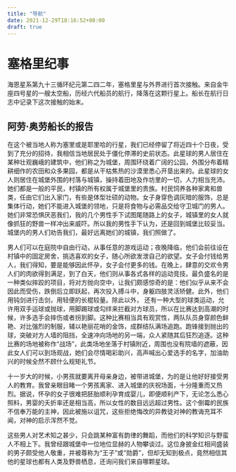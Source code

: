 ```yaml
---
title: "导航"
date: 2021-12-29T18:16:52+08:00
draft: true
---
```


# 塞格里纪事

海恩星系第九十三循环纪元第二四二年，塞格里星与外界进行首次接触。来自金牛座四号星的一艘太空船，历经六代船员的航行，降落在这颗行星上。船长在航行日志中记录下这次接触的始末。

## 阿劳·奥劳船长的报告

在这个被当地人称为塞里或是耶里哈的行星，我们已经停留了将近四十个日夜，受到了充分的招待，我相信当地居民处于僵化停滞的史前状态。此星球的男人居住在某种壮观巍峨的建筑中，他们称之为城堡，周围环绕着广阔的公园，外围分布着精耕细作的农田和众多果园，都是从干枯焦热的沙漠里悉心开垦出来的。此星球的女人则居住在城堡外围的村落与城镇，操持着田地及作坊里的一切，人力相当充沛。她们都是一般的平民，村镇的所有权属于城堡里的贵族。村民饲养各种家禽和兽类，任由它们出入家门，有些是体型壮硕的动物。女子身穿色调灰暗的服饰，总是集体行动，她们不能进入城堡的领地，只是将食物与必需品交给守卫城门的男人。她们非常恐惧厌恶我们，我的几个男性手下试图尾随路上的女子，城镇里的女人就像抓狂的野兽一样冲出来威吓。所以我的男性手下认为，还是回到城堡比较妥当。城堡内的男人们劝告我们，最好远离她们的城镇，我们照做了。

男人们可以在庭院中自由行动，从事任意的游戏运动；夜晚降临，他们会前往设在村镇中的固定房舍，挑选喜欢的女子，随心所欲发泄自己的欲望。女子会付钱给男人，我们得知，要是能够因此怀孕，女子会付更多的钱。在晚上，肆意的交欢令男人们的肉欲得到满足，到了白天，他们则从事各式各样的运动竞技。最负盛名的是一种类似摔跤的项目，将对方抛向空中，让我们颇感惊奇的是：他们似乎从来不会因此而受伤，跌倒后立即跃起，再次投入搏斗中，身躯四肢灵活矫健。此外，他们用钝剑进行击剑，用轻便的长棍较量。除此以外， 还有一种大型的球类运动，允许用双手运球或抛球，用脚踢球或勾绊来拦截对方球员，所以在比赛达到高潮的时候，许多选手会摔伤或者拐到脚。这种比赛相当具有观赏性，两队队员身穿颜色鲜艳、对比强烈的制服，辅以艳丽花哨的金饰，成群结队满场追跑。跑锋接到抛出的球，突破对方人墙的阻挡，全速冲向场地的另一端，众人紧随其后狂烈追逐。这种比赛的场地被称作“战场”，此类场地坐落于村镇附近，周围也没有院墙的遮蔽，因此女人们可以到场观战，她们会尽情喝彩助兴，高声喊出心爱选手的名字，加油助兴的时候全然不顾什么规矩礼节。

十一岁大的时候，小男孩就要离开母亲身边，被带进城堡，为的是让他好好接受男人的教育。我曾亲眼目睹一个男孩离家、进入城堡的庆祝场面，十分隆重而又热烈。据说，怀孕的女子很难把胚胎顺利孕育成婴儿，即便顺利产下，无论怎么悉心照料，男婴的夭折率还是相当高，所以女性的数目远远超过男性。这个倒霉的民族不信奉万能的主神，因此被施以诅咒，这些拒绝悔改的异教徒对神的教诲充耳不闻，对神的启示浑然不觉。

这些男人对艺术知之甚少，只会跳某种富有韵律的舞蹈，而他们的科学知识与野蛮人不相上下。我曾经跟城堡中一位地位显赫的人物攀谈过。这位身披金红相间盛装的男子颇受他人敬重，并被尊称为“王子”或“勋爵”，但却无知到极点，竟然相信其他的星球也都有人类及野兽栖息，还询问我们来自哪颗星球。

